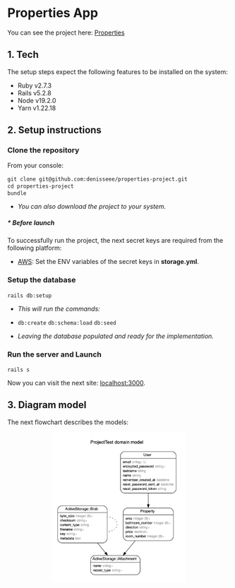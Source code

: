 # Properties App

You can see the project here: [Properties](https://properties-project.herokuapp.com/properties)

## 1. Tech

The setup steps expect the following features to be installed on the system:

* Ruby v2.7.3
* Rails v5.2.8
* Node v19.2.0
* Yarn v1.22.18

## 2. Setup instructions

### Clone the repository

From your console:

```console
git clone git@github.com:denisseee/properties-project.git
cd properties-project
bundle
```

* *You can also download the project to your system.*

##### * Before launch 
To successfully run the project, the next secret keys are required from the following platform:

* [AWS](https://aws.amazon.com/es/console/): Set the ENV variables of the secret keys in **storage.yml**.

### Setup the database

```console
rails db:setup
```

* *This will run the commands:*

- ``` db:create ``` ``` db:schema:load ``` ``` db:seed ```
 
* *Leaving the database populated and ready for the implementation.*

### Run the server and Launch

```console
rails s 
```

Now you can visit the next site: [localhost:3000](http://localhost:3000). 

## 3. Diagram model

The next flowchart describes the models:

<p align="center"><img width="60%" src="./app/assets/images/properties-project-erd.png"></p>